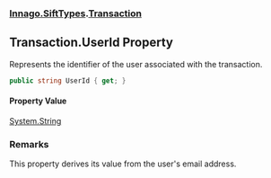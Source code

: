 ### [Innago\.SiftTypes](../index.md 'Innago\.SiftTypes').[Transaction](index.md 'Innago\.SiftTypes\.Transaction')

## Transaction\.UserId Property

Represents the identifier of the user associated with the transaction\.

```csharp
public string UserId { get; }
```

#### Property Value
[System\.String](https://learn.microsoft.com/en-us/dotnet/api/system.string 'System\.String')

### Remarks
This property derives its value from the user's email address\.